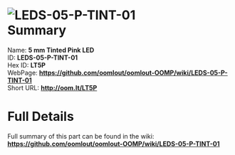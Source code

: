 
![LEDS-05-P-TINT-01](https://github.com/oomlout/oomlout-OOMP/blob/master/parts/LEDS-05-P-TINT-01/LEDS-05-P-TINT-01_420.jpg)   
Summary
=================
  
Name: __5 mm Tinted Pink LED__    
ID: __LEDS-05-P-TINT-01__   
Hex ID: __LT5P__   
WebPage: __https://github.com/oomlout/oomlout-OOMP/wiki/LEDS-05-P-TINT-01__   
Short URL: __http://oom.lt/LT5P__   

Full Details
==========================
Full summary of this part can be found in the wiki:   
__https://github.com/oomlout/oomlout-OOMP/wiki/LEDS-05-P-TINT-01__    


